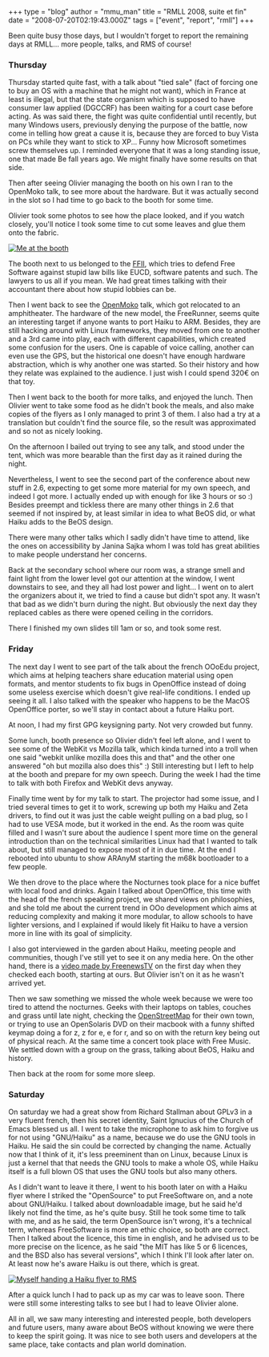 +++
type = "blog"
author = "mmu_man"
title = "RMLL 2008, suite et fin"
date = "2008-07-20T02:19:43.000Z"
tags = ["event", "report", "rmll"]
+++

Been quite busy those days, but I wouldn't forget to report the remaining days at RMLL... more people, talks, and RMS of course!

<!--more-->


<h3>Thursday</h3>

Thursday started quite fast, with a talk about "tied sale" (fact of forcing one to buy an OS with a machine that he might not want), which in France at least is illegal, but that the state organism which is supposed to have consumer law applied (DGCCRF) has been waiting for a court case before acting. As was said there, the fight was quite confidential until recently, but many Windows users, previously denying the purpose of the battle, now come in telling how great a cause it is, because they are forced to buy Vista on PCs while they want to stick to XP... Funny how Microsoft sometimes screw themselves up. I reminded everyone that it was a long standing issue, one that made Be fall years ago. We might finally have some results on that side.

Then after seeing Olivier managing the booth on his own I ran to the OpenMoko talk, to see more about the hardware. But it was actually second in the slot so I had time to go back to the booth for some time.

Olivier took some photos to see how the place looked, and if you watch closely, you'll notice I took some time to cut some leaves and glue them onto the fabric.

<a href="http://photo.rmll.info/v/2008/oco/IMG_2491.jpg.html"><img src="http://photo.rmll.info/d/26592-2/IMG_2491.jpg" alt="Me at the booth" /></a>

The booth next to us belonged to the <a href="http://ffii.org/">FFII</a>, which tries to defend Free Software against stupid law bills like EUCD, software patents and such. The lawyers to us all if you mean. We had great times talking with their accountant there about how stupid lobbies can be.

Then I went back to see the <a href="http://openmoko.com/">OpenMoko</a> talk, which got relocated to an amphitheater. The hardware of the new model, the FreeRunner, seems quite an interesting target if anyone wants to port Haiku to ARM. Besides, they are still hacking around with Linux frameworks, they moved from one to another and a 3rd came into play, each with different capabilities, which created some confusion for the users. One is capable of voice calling, another can even use the GPS, but the historical one doesn't have enough hardware abstraction, which is why another one was started. So their history and how they relate was explained to the audience. I just wish I could spend 320&euro; on that toy.

Then I went back to the booth for more talks, and enjoyed the lunch. Then Olivier went to take some food as he didn't book the meals, and also make copies of the flyers as I only managed to print 3 of them. I also had a try at a translation but couldn't find the source file, so the result was approximated and so not as nicely looking.

On the afternoon I bailed out trying to see any talk, and stood under the tent, which was more bearable than the first day as it rained during the night.

Nevertheless, I went to see the second part of the conference about new stuff in 2.6, expecting to get some more material for my own speech, and indeed I got more. I actually ended up with enough for like 3 hours or so :) Besides preempt and tickless there are many other things in 2.6 that seemed if not inspired by, at least similar in idea to what BeOS did, or what Haiku adds to the BeOS design.

There were many other talks which I sadly didn't have time to attend, like the ones on accessibility by Janina Sajka whom I was told has great abilities to make people understand her concerns.

Back at the secondary school where our room was, a strange smell and faint light from the lower level got our attention at the window, I went downstairs to see, and they all had lost power and light... I went on to alert the organizers about it, we tried to find a cause but didn't spot any. It wasn't that bad as we didn't burn during the night. But obviously the next day they replaced cables as there were opened ceiling in the corridors.

There I finished my own slides till 1am or so, and took some rest.

<h3>Friday</h3>

The next day I went to see part of the talk about the french OOoEdu project, which aims at helping teachers share education material using open formats, and mentor students to fix bugs in OpenOffice instead of doing some useless exercise which doesn't give real-life conditions. I ended up seeing it all. I also talked with the speaker who happens to be the MacOS OpenOffice porter, so we'll stay in contact about a future Haiku port. 

At noon, I had my first GPG keysigning party. Not very crowded but funny.

Some lunch, booth presence so Olivier didn't feel left alone, and I went to see some of the WebKit vs Mozilla talk, which kinda turned into a troll when one said "webkit unlike mozilla does this and that" and the other one answered "oh but mozilla also does this" :) Still interesting but I left to help at the booth and prepare for my own speech. During the week I had the time to talk with both Firefox and WebKit devs anyway.

Finally time went by for my talk to start. The projector had some issue, and I tried several times to get it to work, screwing up both my Haiku and Zeta drivers, to find out it was just the cable weight pulling on a bad plug, so I had to use VESA mode, but it worked in the end. As the room was quite filled and I wasn't sure about the audience I spent more time on the general introduction than on the technical similarities Linux had that I wanted to talk about, but still managed to expose most of it in due time. At the end I rebooted into ubuntu to show ARAnyM starting the m68k bootloader to a few people.

We then drove to the place where the Nocturnes took place for a nice buffet with local food and drinks. Again I talked about OpenOffice, this time with the head of the french speaking project, we shared views on philosophies, and she told me about the current trend in OOo development which aims at reducing complexity and making it more modular, to allow schools to have lighter versions, and I explained if would likely fit Haiku to have a version more in line with its goal of simplicity.

I also got interviewed in the garden about Haiku, meeting people and communities, though I've still yet to see it on any media here. On the other hand, there is a <a href="http://www.freenews.fr/freenewstv/6132-rmll-2008-visite-du-village-des-assos-mardi-1-juillet-2008.html">video made by FreenewsTV</a> on the first day when they checked each booth, starting at ours. But Olivier isn't on it as he wasn't arrived yet.

Then we saw something we missed the whole week because we were too tired to attend the nocturnes. Geeks with their laptops on tables, couches and grass until late night, checking the <a href="http://www.openstreetmap.org/">OpenStreetMap</a> for their own town, or trying to use an OpenSolaris DVD on their macbook with a funny shifted keymap doing a for z, z for e, e for r, and so on with the return key being out of physical reach. At the same time a concert took place with Free Music. We settled down with a group on the grass, talking about BeOS, Haiku and history.

Then back at the room for some more sleep.

<h3>Saturday</h3>

On saturday we had a great show from Richard Stallman about GPLv3 in a very fluent french, then his secret identity, Saint Ignucius of the Church of Emacs blessed us all. I went to take the microphone to ask him to forgive us for not using "GNU/Haiku" as a name, because we do use the GNU tools in Haiku. He said the sin could be corrected by changing the name. Actually now that I think of it, it's less preeminent than on Linux, because Linux is just a kernel that that needs the GNU tools to make a whole OS, while Haiku itself is a full blown OS that uses the GNU tools but also many others.

As I didn't want to leave it there, I went to his booth later on with a Haiku flyer where I striked the "OpenSource" to put FreeSoftware on, and a note about GNU/Haiku. I talked about downloadable image, but he said he'd likely not find the time, as he's quite busy. Still he took some time to talk with me, and as he said, the term OpenSource isn't wrong, it's a technical term, whereas FreeSoftware is more an ethic choice, so both are correct. Then I talked about the licence, this time in english, and he advised us to be more precise on the licence, as he said "the MIT has like 5 or 6 licences, and the BSD also has several versions", which I think I'll look after later on. At least now he's aware Haiku is out there, which is great.

<a href="http://photo.rmll.info/v/2008/oco/IMG_2500.jpg.html"><img src="http://photo.rmll.info/d/26598-2/IMG_2500.jpg" alt="Myself handing a Haiku flyer to RMS"/></a>

After a quick lunch I had to pack up as my car was to leave soon. There were still some interesting talks to see but I had to leave Olivier alone.

All in all, we saw many interesting and interested people, both developers and future users, many aware about BeOS without knowing we were there to keep the spirit going. It was nice to see both users and developers at the same place, take contacts and plan world domination.

